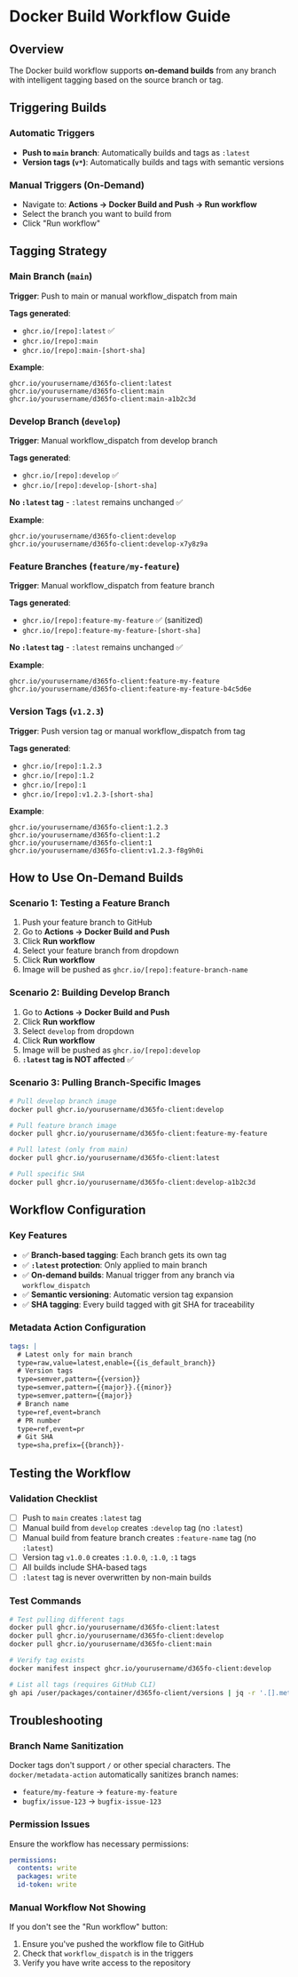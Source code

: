 # Docker Build Workflow Guide

## Overview

The Docker build workflow supports **on-demand builds** from any branch with intelligent tagging based on the source branch or tag.

## Triggering Builds

### Automatic Triggers
- **Push to `main` branch**: Automatically builds and tags as `:latest`
- **Version tags (`v*`)**: Automatically builds and tags with semantic versions

### Manual Triggers (On-Demand)
- Navigate to: **Actions → Docker Build and Push → Run workflow**
- Select the branch you want to build from
- Click "Run workflow"

## Tagging Strategy

### Main Branch (`main`)
**Trigger**: Push to main or manual workflow_dispatch from main

**Tags generated**:
- `ghcr.io/[repo]:latest` ✅
- `ghcr.io/[repo]:main`
- `ghcr.io/[repo]:main-[short-sha]`

**Example**:
```
ghcr.io/yourusername/d365fo-client:latest
ghcr.io/yourusername/d365fo-client:main
ghcr.io/yourusername/d365fo-client:main-a1b2c3d
```

### Develop Branch (`develop`)
**Trigger**: Manual workflow_dispatch from develop branch

**Tags generated**:
- `ghcr.io/[repo]:develop` ✅
- `ghcr.io/[repo]:develop-[short-sha]`

**No `:latest` tag** - `:latest` remains unchanged ✅

**Example**:
```
ghcr.io/yourusername/d365fo-client:develop
ghcr.io/yourusername/d365fo-client:develop-x7y8z9a
```

### Feature Branches (`feature/my-feature`)
**Trigger**: Manual workflow_dispatch from feature branch

**Tags generated**:
- `ghcr.io/[repo]:feature-my-feature` ✅ (sanitized)
- `ghcr.io/[repo]:feature-my-feature-[short-sha]`

**No `:latest` tag** - `:latest` remains unchanged ✅

**Example**:
```
ghcr.io/yourusername/d365fo-client:feature-my-feature
ghcr.io/yourusername/d365fo-client:feature-my-feature-b4c5d6e
```

### Version Tags (`v1.2.3`)
**Trigger**: Push version tag or manual workflow_dispatch from tag

**Tags generated**:
- `ghcr.io/[repo]:1.2.3`
- `ghcr.io/[repo]:1.2`
- `ghcr.io/[repo]:1`
- `ghcr.io/[repo]:v1.2.3-[short-sha]`

**Example**:
```
ghcr.io/yourusername/d365fo-client:1.2.3
ghcr.io/yourusername/d365fo-client:1.2
ghcr.io/yourusername/d365fo-client:1
ghcr.io/yourusername/d365fo-client:v1.2.3-f8g9h0i
```

## How to Use On-Demand Builds

### Scenario 1: Testing a Feature Branch
1. Push your feature branch to GitHub
2. Go to **Actions → Docker Build and Push**
3. Click **Run workflow**
4. Select your feature branch from dropdown
5. Click **Run workflow**
6. Image will be pushed as `ghcr.io/[repo]:feature-branch-name`

### Scenario 2: Building Develop Branch
1. Go to **Actions → Docker Build and Push**
2. Click **Run workflow**
3. Select `develop` from dropdown
4. Click **Run workflow**
5. Image will be pushed as `ghcr.io/[repo]:develop`
6. **`:latest` tag is NOT affected** ✅

### Scenario 3: Pulling Branch-Specific Images

```bash
# Pull develop branch image
docker pull ghcr.io/yourusername/d365fo-client:develop

# Pull feature branch image
docker pull ghcr.io/yourusername/d365fo-client:feature-my-feature

# Pull latest (only from main)
docker pull ghcr.io/yourusername/d365fo-client:latest

# Pull specific SHA
docker pull ghcr.io/yourusername/d365fo-client:develop-a1b2c3d
```

## Workflow Configuration

### Key Features
- ✅ **Branch-based tagging**: Each branch gets its own tag
- ✅ **`:latest` protection**: Only applied to main branch
- ✅ **On-demand builds**: Manual trigger from any branch via `workflow_dispatch`
- ✅ **Semantic versioning**: Automatic version tag expansion
- ✅ **SHA tagging**: Every build tagged with git SHA for traceability

### Metadata Action Configuration
```yaml
tags: |
  # Latest only for main branch
  type=raw,value=latest,enable={{is_default_branch}}
  # Version tags
  type=semver,pattern={{version}}
  type=semver,pattern={{major}}.{{minor}}
  type=semver,pattern={{major}}
  # Branch name
  type=ref,event=branch
  # PR number
  type=ref,event=pr
  # Git SHA
  type=sha,prefix={{branch}}-
```

## Testing the Workflow

### Validation Checklist
- [ ] Push to `main` creates `:latest` tag
- [ ] Manual build from `develop` creates `:develop` tag (no `:latest`)
- [ ] Manual build from feature branch creates `:feature-name` tag (no `:latest`)
- [ ] Version tag `v1.0.0` creates `:1.0.0`, `:1.0`, `:1` tags
- [ ] All builds include SHA-based tags
- [ ] `:latest` tag is never overwritten by non-main builds

### Test Commands

```bash
# Test pulling different tags
docker pull ghcr.io/yourusername/d365fo-client:latest
docker pull ghcr.io/yourusername/d365fo-client:develop
docker pull ghcr.io/yourusername/d365fo-client:main

# Verify tag exists
docker manifest inspect ghcr.io/yourusername/d365fo-client:develop

# List all tags (requires GitHub CLI)
gh api /user/packages/container/d365fo-client/versions | jq -r '.[].metadata.container.tags[]'
```

## Troubleshooting

### Branch Name Sanitization
Docker tags don't support `/` or other special characters. The `docker/metadata-action` automatically sanitizes branch names:
- `feature/my-feature` → `feature-my-feature`
- `bugfix/issue-123` → `bugfix-issue-123`

### Permission Issues
Ensure the workflow has necessary permissions:
```yaml
permissions:
  contents: write
  packages: write
  id-token: write
```

### Manual Workflow Not Showing
If you don't see the "Run workflow" button:
1. Ensure you've pushed the workflow file to GitHub
2. Check that `workflow_dispatch` is in the triggers
3. Verify you have write access to the repository
